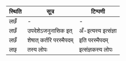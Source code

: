 | स्थिति | सूत्र | टिप्पणी |
| ----- | ------- | ------ |
| लछँ | - | - |
| लछँ | उपदेशेऽजनुनासिक इत् | अँ-इत्यस्य इत्संज्ञा |
| लछँ | शेषात् कर्तरि परस्मैपदम् | इति परस्मैपदम् |
| लछ् | तस्य लोपः | इत्संज्ञकस्य लोपः |
